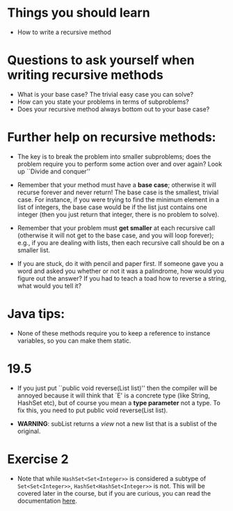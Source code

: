 # Things you should learn
- How to write a recursive method

# Questions to ask yourself when writing recursive methods
- What is your base case? The trivial easy case you can solve?
- How can you state your problems in terms of subproblems? 
- Does your recursive method always bottom out to your base case?

# Further help on recursive methods:
- The key is to break the problem into smaller subproblems; does the
   problem require you to perform some action over and over again? 
   Look up ``Divide and conquer''
   
- Remember that your method must have a **base case**; otherwise it will
   recurse forever and never return! The base case is the smallest, trivial case.
   For instance, if you were trying to find the minimum element in a list of 
   integers, the base case would be if the list just contains one integer (then you
   just return that integer, there is no problem to solve). 

- Remember that your problem must **get smaller** at each recursive call 
   (otherwise it will not get to the base case, and you will loop forever); 
   e.g., if you are dealing with lists, then each recursive call should be on 
   a smaller list. 
   
- If you are stuck, do it with pencil and paper first. If someone gave you a 
   word and asked you whether or not it was a palindrome, how would you figure out
   the answer? If you had to teach a toad how to reverse a string, what would you 
   tell it? 
   
# Java tips:
- None of these methods require you to keep a reference to instance variables, so 
   you can make them static. 
    
# 19.5
- If you just put ``public void reverse(List<E> list)'' then the compiler will be annoyed
   because it will think that `E' is a concrete type (like String, HashSet etc), but of course
   you mean a **type parameter** not a type. To fix this, you need to put
   public <E> void reverse(List<E> list). 

- **WARNING**: subList returns a *view* not a new list that is a sublist of the original. 

# Exercise 2 
- Note that while `HashSet<Set<Integer>>` is considered a subtype of `Set<Set<Integer>>`, `HashSet<HashSet<Integer>>` is not.
  This will be covered later in the course, but if you are curious, you can read the documentation [here](https://docs.oracle.com/javase/tutorial/java/generics/inheritance.html).

